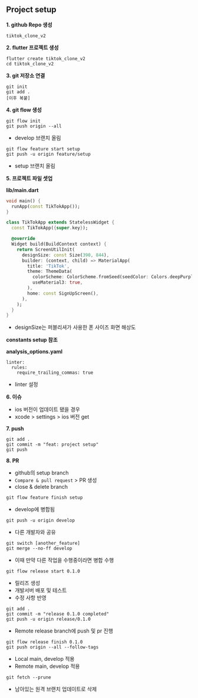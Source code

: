 ## Project setup



**1. github Repo 생성**

```
tiktok_clone_v2
```



**2. flutter 프로젝트 생성**

```
flutter create tiktok_clone_v2
cd tiktok_clone_v2
```



**3. git 저장소 연결**

```
git init
git add .
[이후 복붙]
```



**4. git flow 생성**

```
git flow init
git push origin --all
```

- develop 브랜치 올림

```
git flow feature start setup
git push -u origin feature/setup
```

- setup 브랜치 올림



**5. 프로젝트 파일 셋업**

**lib/main.dart**

```dart
void main() {
  runApp(const TikTokApp());
}

class TikTokApp extends StatelessWidget {
  const TikTokApp({super.key});

  @override
  Widget build(BuildContext context) {
    return ScreenUtilInit(
      designSize: const Size(390, 844),
      builder: (context, child) => MaterialApp(
        title: 'TikTok',
        theme: ThemeData(
          colorScheme: ColorScheme.fromSeed(seedColor: Colors.deepPurple),
          useMaterial3: true,
        ),
        home: const SignUpScreen(),
      ),
    );
  }
}
```

- designSize는 퍼블리셔가 사용한 폰 사이즈 화면 해상도

**constants setup 참조**

**analysis_options.yaml**

```
linter:
  rules:
    require_trailing_commas: true
```

- linter 설정



**6. 이슈**

- ios 버전이 업데이트 됐을 경우
- xcode > settings > ios 버전 get



**7. push**

```
git add .
git commit -m "feat: project setup"
git push
```



**8. PR**

- github의 setup branch 
- `Compare & pull request` > PR 생성
- close & delete branch

```
git flow feature finish setup
```

- develop에 병합됨

```
git push -u origin develop
```

- 다른 개발자와 공유

```
git switch [another_feature]
git merge --no-ff develop
```

- 이때 만약 다른 작업을 수행중이라면 병합 수행

```
git flow release start 0.1.0
```

- 릴리즈 생성
- 개발서버 배포 및 테스트
- 수정 사항 반영

```
git add .
git commit -m "release 0.1.0 completed"
git push -u origin release/0.1.0
```

- Remote release branch에 push 및 pr 진행

```
git flow release finish 0.1.0
git push origin --all --follow-tags
```

- Local main, develop 적용
- Remote main, develop 적용

```
git fetch --prune
```

- 남아있는 원격 브랜치 업데이트로 삭제



